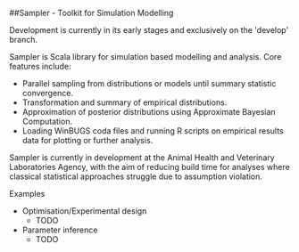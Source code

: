##Sampler - Toolkit for Simulation Modelling

Development is currently in its early stages and exclusively on the 'develop' branch.

Sampler is Scala library for simulation based modelling and analysis.  Core features include:
* Parallel sampling from distributions or models until summary statistic convergence.
* Transformation and summary of empirical distributions.
* Approximation of posterior distributions using Approximate Bayesian Computation.
* Loading WinBUGS coda files and running R scripts on empirical results data for plotting or further analysis.

Sampler is currently in development at the Animal Health and Veterinary Laboratories Agency, with the aim of reducing build time for analyses where classical statistical approaches struggle due to assumption violation.

Examples
* Optimisation/Experimental design
	* TODO
* Parameter inference
	* TODO
